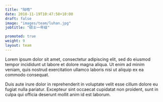 ```yaml
---
title: "陆晗"
date: 2018-11-19T10:47:58+10:00
draft: false
image: "images/team/luhan.jpg"
jobtitle: "硕士一年级"

promoted: true
weight: 9
layout: team
---
```


Lorem ipsum dolor sit amet, consectetur adipiscing elit, sed do eiusmod tempor incididunt ut labore et dolore magna aliqua. Ut enim ad minim veniam, quis nostrud exercitation ullamco laboris nisi ut aliquip ex ea commodo consequat.

Duis aute irure dolor in reprehenderit in voluptate velit esse cillum dolore eu fugiat nulla pariatur. Excepteur sint occaecat cupidatat non proident, sunt in culpa qui officia deserunt mollit anim id est laborum.
